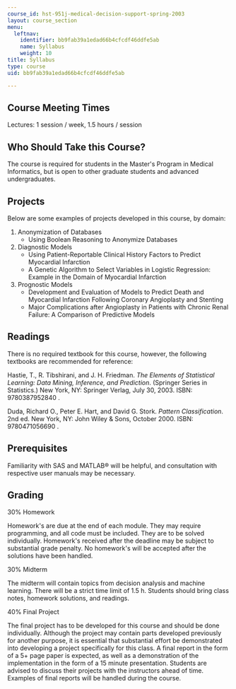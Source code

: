 ```yaml
---
course_id: hst-951j-medical-decision-support-spring-2003
layout: course_section
menu:
  leftnav:
    identifier: bb9fab39a1edad66b4cfcdf46ddfe5ab
    name: Syllabus
    weight: 10
title: Syllabus
type: course
uid: bb9fab39a1edad66b4cfcdf46ddfe5ab

---
```


Course Meeting Times
--------------------

Lectures: 1 session / week, 1.5 hours / session

Who Should Take this Course?
----------------------------

The course is required for students in the Master's Program in Medical Informatics, but is open to other graduate students and advanced undergraduates.

Projects
--------

Below are some examples of projects developed in this course, by domain:

1.  Anonymization of Databases
    *   Using Boolean Reasoning to Anonymize Databases
2.  Diagnostic Models
    *   Using Patient-Reportable Clinical History Factors to Predict Myocardial Infarction
    *   A Genetic Algorithm to Select Variables in Logistic Regression: Example in the Domain of Myocardial Infarction
3.  Prognostic Models
    *   Development and Evaluation of Models to Predict Death and Myocardial Infarction Following Coronary Angioplasty and Stenting
    *   Major Complications after Angioplasty in Patients with Chronic Renal Failure: A Comparison of Predictive Models

Readings
--------

There is no required textbook for this course, however, the following textbooks are recommended for reference:

Hastie, T., R. Tibshirani, and J. H. Friedman. _The Elements of Statistical Learning: Data Mining, Inference, and Prediction_. (Springer Series in Statistics.) New York, NY: Springer Verlag, July 30, 2003. ISBN: 9780387952840 .

Duda, Richard O., Peter E. Hart, and David G. Stork. _Pattern Classification_. 2nd ed. New York, NY: John Wiley & Sons, October 2000. ISBN: 9780471056690 .

Prerequisites
-------------

Familiarity with SAS and MATLAB® will be helpful, and consultation with respective user manuals may be necessary.

Grading
-------

30% Homework

Homework's are due at the end of each module. They may require programming, and all code must be included. They are to be solved individually. Homework's received after the deadline may be subject to substantial grade penalty. No homework's will be accepted after the solutions have been handled.

30% Midterm

The midterm will contain topics from decision analysis and machine learning. There will be a strict time limit of 1.5 h. Students should bring class notes, homework solutions, and readings.

40% Final Project

The final project has to be developed for this course and should be done individually. Although the project may contain parts developed previously for another purpose, it is essential that substantial effort be demonstrated into developing a project specifically for this class. A final report in the form of a 5+ page paper is expected, as well as a demonstration of the implementation in the form of a 15 minute presentation. Students are advised to discuss their projects with the instructors ahead of time. Examples of final reports will be handled during the course.